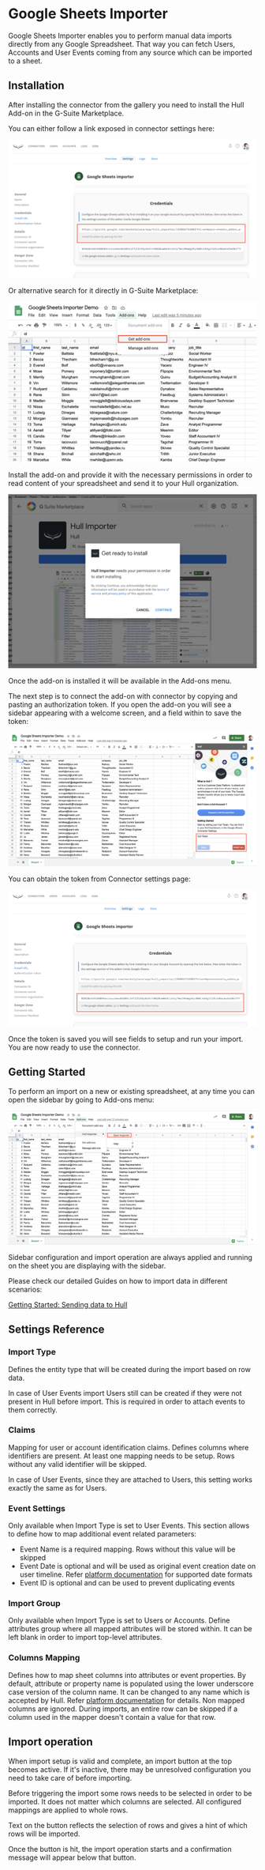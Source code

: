# Google Sheets Importer

Google Sheets Importer enables you to perform manual data imports directly from any Google Spreadsheet. That way you can fetch Users, Accounts and User Events coming from any source which can be imported to a sheet.

## Installation

After installing the connector from the gallery you need to install the Hull Add-on in the G-Suite Marketplace.

You can either follow a link exposed in connector settings here:

![Link to add-on](./screenshots/link_to_addon.png)

Or alternative search for it directly in G-Suite Marketplace:

![Go to G-Suite Marketplace](./screenshots/go_to_marketplace.png)

Install the add-on and provide it with the necessary permissions in order to read content of your spreadsheet and send it to your Hull organization.

![Install Add-on](./screenshots/install_addon.png)

Once the add-on is installed it will be available in the Add-ons menu.

The next step is to connect the add-on with connector by copying and pasting an authorization token.
If you open the add-on you will see a sidebar appearing with a welcome screen, and a field within to save the token:

![Add-on Sidebar initial screen](./screenshots/sidebar_initial_screen.png)

You can obtain the token from Connector settings page:

![Obtain token from connector settings](./screenshots/obtain_token_from_connector.png)

Once the token is saved you will see fields to setup and run your import. You are now ready to use the connector.

## Getting Started

To perform an import on a new or existing spreadsheet, at any time you can open the sidebar by going to Add-ons menu:

![Open add-on sidebar](./screenshots/open_addon_sidebar.png)

Sidebar configuration and import operation are always applied and running on the sheet you are displaying with the sidebar.

Please check our detailed Guides on how to import data in different scenarios:

[Getting Started: Sending data to Hull](https://www.hull.io/docs/guides/getting-started/)

## Settings Reference

### Import Type

Defines the entity type that will be created during the import based on row data.

In case of User Events import Users still can be created if they were not present in Hull before import. This is required in order to attach events to them correctly.

### Claims

Mapping for user or account identification claims. Defines columns where identifiers are present.
At least one mapping needs to be setup.
Rows without any valid identifier will be skipped.

In case of User Events, since they are attached to Users, this setting works exactly the same as for Users.

### Event Settings

Only available when Import Type is set to User Events.
This section allows to define how to map additional event related parameters:

- Event Name is a required mapping. Rows without this value will be skipped
- Event Date is optional and will be used as original event creation date on user timeline. Refer [platform documentation](https://www.hull.io/docs/data_lifecycle/ingest/#trait-types) for supported date formats
- Event ID is optional and can be used to prevent duplicating events

### Import Group

Only available when Import Type is set to Users or Accounts.
Define attributes group where all mapped attributes will be stored within.
It can be left blank in order to import top-level attributes.

### Columns Mapping

Defines how to map sheet columns into attributes or event properties.
By default, attribute or property name is populated using the lower underscore case version of the column name. It can be changed to any name which is accepted by Hull. Refer [platform documentation](https://www.hull.io/docs/data_lifecycle/ingest/#trait-types) for details.
Non mapped columns are ignored. During imports, an entire row can be skipped if a column used in the mapper doesn't contain a value for that row.

## Import operation

When import setup is valid and complete, an import button at the top becomes active.
If it's inactive, there may be unresolved configuration you need to take care of before importing.

Before triggering the import some rows needs to be selected in order to be imported. It does not matter which columns are selected. All configured mappings are applied to whole rows.

Text on the button reflects the selection of rows and gives a hint of which rows will be imported.

Once the button is hit, the import operation starts and a confirmation message will appear below that button.
